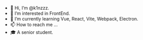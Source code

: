 - 👋 Hi, I’m @k1nzzz.
- 👀 I’m interested in FrontEnd.
- 🌱 I’m currently learning Vue, React, Vite, Webpack, Electron.
- 📫 How to reach me ...
- 🎓 A senior student.

<!---
k1nzzz/k1nzzz is a ✨ special ✨ repository because its `README.md` (this file) appears on your GitHub profile.
You can click the Preview link to take a look at your changes.
--->
